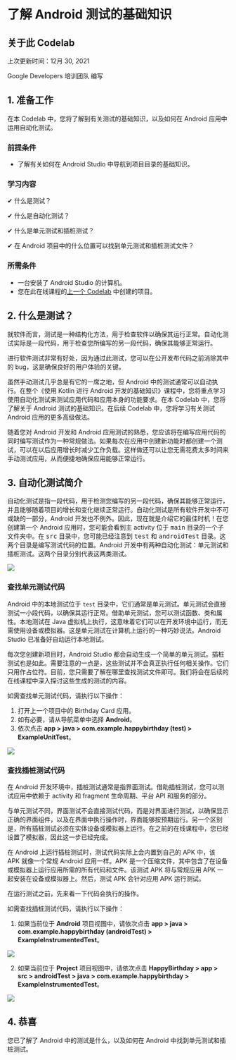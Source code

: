 # 了解 Android 测试的基础知识

## 关于此 Codelab

上次更新时间：12月 30, 2021

Google Developers 培训团队 编写

## **1. 准备工作**

在本 Codelab 中，您将了解到有关测试的基础知识，以及如何在 Android 应用中运用自动化测试。

### 前提条件
- 了解有关如何在 Android Studio 中导航到项目目录的基础知识。

### 学习内容
&#10004; 什么是测试？

&#10004; 什么是自动化测试？

&#10004; 什么是单元测试和插桩测试？

&#10004; 在 Android 项目中的什么位置可以找到单元测试和插桩测试文件？

### 所需条件

- 一台安装了 Android Studio 的计算机。
- 您在此在线课程的[上一个 Codelab][11] 中创建的项目。

[11]:./3.%20%E5%88%9B%E5%BB%BA%E5%B9%B6%E8%BF%90%E8%A1%8C%E6%82%A8%E7%9A%84%E9%A6%96%E4%B8%AA%20Android%20%E5%BA%94%E7%94%A8.md#4-查找项目文件

## **2. 什么是测试？**

就软件而言，测试是一种结构化方法，用于检查软件以确保其运行正常。自动化测试实际是一段代码，用于检查您所编写的另一段代码，确保其能够正常运行。

进行软件测试非常有好处，因为通过此测试，您可以在公开发布代码之前消除其中的 bug，这是确保良好的用户体验的关键。

虽然手动测试几乎总是有它的一席之地，但 Android 中的测试通常可以自动执行。在整个《使用 Kotlin 进行 Android 开发的基础知识》课程中，您将重点学习使用自动化测试来测试应用代码和应用本身的功能要求。在本 Codelab 中，您将了解关于 Android 测试的基础知识。在后续 Codelab 中，您将学习有关测试 Android 应用的更多高级做法。

随着您对 Android 开发和 Android 应用测试的熟悉，您应该将在编写应用代码的同时编写测试作为一种常规做法。如果每次在应用中创建新功能时都创建一个测试，可以在以后应用增长时减少工作负载。这样做还可以让您无需花费太多时间来手动测试应用，从而便捷地确保应用能够正常运行。

## **3. 自动化测试简介**

自动化测试是指一段代码，用于检测您编写的另一段代码，确保其能够正常运行，并且能够随着项目的增长和变化继续正常运行。自动化测试是所有软件开发中不可或缺的一部分，Android 开发也不例外。因此，现在就是介绍它的最佳时机！在您创建第一个 Android 应用时，您可能会看到主 activity 位于 <kbd>main</kbd> 目录的一个子文件夹中。在 <kbd>src</kbd> 目录中，您可能已经注意到 <kbd>test</kbd> 和 <kbd>androidTest</kbd> 目录。这两个目录是编写测试代码的位置。Android 开发中有两种自动化测试：单元测试和插桩测试。这两个目录分别代表这两类测试。

![](https://developer.android.google.cn/codelabs/android-basics-kotlin-testing-basics/img/73a13dca8bc2fb16.png)

### 查找单元测试代码

Android 中的本地测试位于 ``` test ``` 目录中，它们通常是单元测试。单元测试会直接测试一小段代码，以确保其运行正常。借助单元测试，您可以测试函数、类和属性。本地测试在 Java 虚拟机上执行，这意味着它们可以在开发环境中运行，而无需使用设备或模拟器。这是单元测试在计算机上运行的一种巧妙说法。Android Studio 已准备好自动运行本地测试。

每次您创建新项目时，Android Studio 都会自动生成一个简单的单元测试。插桩测试也是如此。需要注意的一点是，这些测试并不会真正执行任何相关操作。它们只用作占位符。目前，您只需要了解在哪里查找测试文件即可。我们将会在后续的在线课程中深入探讨这些生成的测试的内容。

如需查找单元测试代码，请执行以下操作：

1. 打开上一个项目中的 Birthday Card 应用。
2. 如有必要，请从导航菜单中选择 **Android**。
3. 依次点击 **app > java > com.example.happybirthday (test) > ExampleUnitTest**。

![](https://developer.android.google.cn/codelabs/android-basics-kotlin-testing-basics/img/7551d695dc43fdb8.png)

### 查找插桩测试代码

在 Android 开发环境中，插桩测试通常是指界面测试。借助插桩测试，您可以测试应用中依赖于 activity 和 fragment 生命周期、平台 API 和服务的部分。

与单元测试不同，界面测试不会直接测试代码，而是对界面进行测试，以确保显示正确的界面组件，以及在界面中执行操作时，界面能够按预期运行。另一个区别是，所有插桩测试必须在实体设备或模拟器上运行。在之前的在线课程中，您已经设置了模拟器，因此这一步已经完成。

在 Android 上运行插桩测试时，测试代码实际上会内置到自己的 APK 中，该 APK 就像一个常规 Android 应用一样。APK 是一个压缩文件，其中包含了在设备或模拟器上运行应用所需的所有代码和文件。该测试 APK 将与常规应用 APK 一起安装在设备或模拟器上。然后，测试 APK 会针对应用 APK 运行测试。

在运行测试之前，先来看一下代码会执行的操作。

如需查找插桩测试代码，请执行以下操作：

1. 如果当前位于 **Android** 项目视图中，请依次点击 **app > java > com.example.happybirthday (androidTest) > ExampleInstrumentedTest**。

![](https://developer.android.google.cn/codelabs/android-basics-kotlin-testing-basics/img/34c65aef05e24f5d.png)

2. 如果当前位于 **Project** 项目视图中，请依次点击 **HappyBirthday > app > src > androidTest > java > com.example.happybirthday > ExampleInstrumentedTest**。

![](https://developer.android.google.cn/codelabs/android-basics-kotlin-testing-basics/img/f6c1e97b99b12521.png)

## **4. 恭喜**

您已了解了 Android 中的测试是什么，以及如何在 Android 中找到单元测试和插桩测试。

